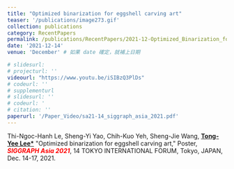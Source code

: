 ```yaml
---
title: "Optimized binarization for eggshell carving art"
teaser: '/publications/image273.gif'
collection: publications
category: RecentPapers
permalink: /publications/RecentPapers/2021-12-Optimized_Binarization_for_Eggshell_Carving_Art
date: '2021-12-14'
venue: 'December' # 如果 date 確定，就補上日期

# slidesurl: 
# projecturl: ''
videourl: "https://www.youtu.be/iSIBzQ3PlDs"
# codeurl: ''
# supplementurl
# slidesurl: ''
# codeurl: '
# citation: ''
paperurl: '/Paper_Video/sa21-14_siggraph_asia_2021.pdf'
---
```


Thi-Ngoc-Hanh Le, Sheng-Yi Yao, Chih-Kuo Yeh, Sheng-Jie Wang, <strong><u>Tong-Yee Lee*</u></strong> "Optimized binarization for eggshell carving art," Poster, <strong><i><span style="color:red">SIGGRAPH Asia 2021</span></i></strong>, 14 TOKYO INTERNATIONAL FORUM, Tokyo, JAPAN, Dec. 14-17, 2021.
